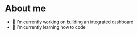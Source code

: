 # About me

- 🔭 I’m currently working on building an integrated dashboard
- 🌱 I’m currently learning how to code

